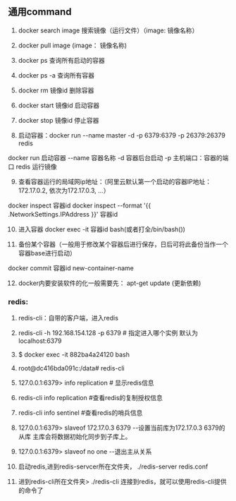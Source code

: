 ## 通用command

1. docker search image 搜索镜像（运行文件）（image: 镜像名称）
2. docker pull image (image： 镜像名称)
3. docker ps 查询所有启动的容器
4. docker ps  -a  查询所有容器
5. docker rm 镜像id    删除容器
6. docker start 镜像id   启动容器
7. docker stop 镜像id    停止容器

8. 启动容器：docker run --name master -d  -p 6379:6379 -p 26379:26379  redis
 
  docker run 启动容器
  --name 容器名称
  -d 容器后台启动
  -p 主机端口：容器的端口
  redis 运行镜像

9. 查看容器运行的局域网ip地址：（阿里云默认第一个启动的容器IP地址：172.17.0.2, 依次为172.17.0.3, ...）

  docker inspect 容器id
  docker inspect --format '{{ .NetworkSettings.IPAddress }}' 容器id

10. 进入容器 docker exec -it  容器id bash(或者打全/bin/bash())

11. 备份某个容器（一般用于修改某个容器后进行保存，日后可将此备份当作一个容器base进行启动）

  docker commit 容器id new-container-name

12. docker内要安装软件的化一般需要先： apt-get update (更新依赖)

### redis:

1. redis-cli：自带的客户端，进入redis
1. redis-cli -h 192.168.154.128 -p 6379 # 指定进入哪个实例 默认为localhost:6379

2. $ docker exec -it 882ba4a24120 bash
3. root@dc416bda091c:/data# redis-cli
4. 127.0.0.1:6379> info replication  # 显示redis信息
5. redis-cli info replication #查看redis的复制授权信息
6. redis-cli info sentinel   #查看redis的哨兵信息

7. 127.0.0.1:6379> slaveof 172.17.0.3 6379 --设置当前库为172.17.0.3 6379的从库 主库会将数据初始化同步到子库上。
8. 127.0.0.1:6379> slaveof no one  --退出主从关系

9. 启动redis,进到redis-servcer所在文件夹， ./redis-server   redis.conf
10. 进到redis-cli所在文件夹> ./redis-cli  连接到redis，就可以使用redis-cli提供的命令了










